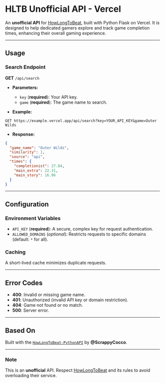 # HLTB Unofficial API - Vercel

An **unofficial API** for [HowLongToBeat](https://howlongtobeat.com), built with Python Flask on Vercel. It is designed to help dedicated gamers explore and track game completion times, enhancing their overall gaming experience.

---

## Usage

### Search Endpoint  

**GET** `/api/search`  

- **Parameters:**  
  - `key` (**required**): Your API key.  
  - `game` (**required**): The game name to search.  

- **Example:**
  
```
GET https://example.vercel.app/api/search?key=YOUR_API_KEY&game=Outer Wilds
```

- **Response:**  

```json
{
  "game_name": "Outer Wilds",
  "similarity": 1,
  "source": "api",
  "times": {
    "completionist": 27.84,
    "main_extra": 22.31,
    "main_story": 16.96
  }
}
```

---

## Configuration

### Environment Variables  

- `API_KEY` (**required**): A secure, complex key for request authentication.  
- `ALLOWED_DOMAINS` (*optional*): Restricts requests to specific domains (default: `*` for all).  

### Caching

A short-lived cache minimizes duplicate requests.  

---

## Error Codes  

- **400**: Invalid or missing game name.  
- **401**: Unauthorized (invalid API key or domain restriction).  
- **404**: Game not found or no match.  
- **500**: Server error.  

---

## Based On  

Built with the [`HowLongToBeat-PythonAPI`](https://github.com/ScrappyCocco/HowLongToBeat-PythonAPI) by **@ScrappyCocco**.  

---

### Note  

This is an **unofficial** API. Respect [HowLongToBeat](https://howlongtobeat.com) and its rules to avoid overloading their service.  